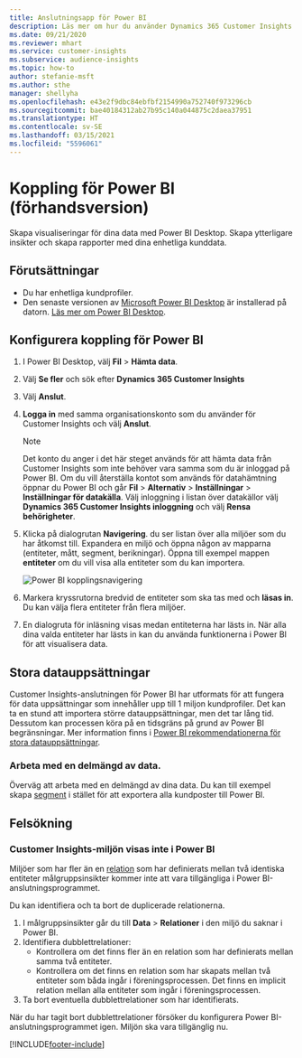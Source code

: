 ```yaml
---
title: Anslutningsapp för Power BI
description: Läs mer om hur du använder Dynamics 365 Customer Insights anslutningsprogram i Power BI.
ms.date: 09/21/2020
ms.reviewer: mhart
ms.service: customer-insights
ms.subservice: audience-insights
ms.topic: how-to
author: stefanie-msft
ms.author: sthe
manager: shellyha
ms.openlocfilehash: e43e2f9dbc84ebfbf2154990a752740f973296cb
ms.sourcegitcommit: bae40184312ab27b95c140a044875c2daea37951
ms.translationtype: HT
ms.contentlocale: sv-SE
ms.lasthandoff: 03/15/2021
ms.locfileid: "5596061"
---
```

# <a name="connector-for-power-bi-preview"></a>Koppling för Power BI (förhandsversion)

Skapa visualiseringar för dina data med Power BI Desktop. Skapa ytterligare insikter och skapa rapporter med dina enhetliga kunddata.

## <a name="prerequisites"></a>Förutsättningar

- Du har enhetliga kundprofiler.
- Den senaste versionen av [Microsoft Power BI Desktop](https://powerbi.microsoft.com/desktop/) är installerad på datorn. [Läs mer om Power BI Desktop](/power-bi/desktop-what-is-desktop).

## <a name="configure-the-connector-for-power-bi"></a>Konfigurera koppling för Power BI

1. I Power BI Desktop, välj **Fil** > **Hämta data**.

1. Välj **Se fler** och sök efter **Dynamics 365 Customer Insights**

1. Välj **Anslut**.

1. **Logga in** med samma organisationskonto som du använder för Customer Insights och välj **Anslut**.
   > [!NOTE]
   > Det konto du anger i det här steget används för att hämta data från Customer Insights som inte behöver vara samma som du är inloggad på Power BI. Om du vill återställa kontot som används för datahämtning öppnar du Power BI och går **Fil** > **Alternativ** > **Inställningar** > **Inställningar för datakälla**. Välj inloggning i listan över datakällor välj **Dynamics 365 Customer Insights inloggning** och välj **Rensa behörigheter**.  

1. Klicka på dialogrutan **Navigering**. du ser listan över alla miljöer som du har åtkomst till. Expandera en miljö och öppna någon av mapparna (entiteter, mått, segment, berikningar). Öppna till exempel mappen **entiteter** om du vill visa alla entiteter som du kan importera.

   ![Power BI kopplingsnavigering](media/power-bi-navigator.png "Power BI kopplingsnavigering")

1. Markera kryssrutorna bredvid de entiteter som ska tas med och **läsas in**. Du kan välja flera entiteter från flera miljöer.

1. En dialogruta för inläsning visas medan entiteterna har lästs in. När alla dina valda entiteter har lästs in kan du använda funktionerna i Power BI för att visualisera data.

## <a name="large-data-sets"></a>Stora datauppsättningar

Customer Insights-anslutningen för Power BI har utformats för att fungera för data uppsättningar som innehåller upp till 1 miljon kundprofiler. Det kan ta en stund att importera större datauppsättningar, men det tar lång tid. Dessutom kan processen köra på en tidsgräns på grund av Power BI begränsningar. Mer information finns i [Power BI rekommendationerna för stora datauppsättningar](/power-bi/admin/service-premium-what-is#large-datasets). 

### <a name="work-with-a-subset-of-data"></a>Arbeta med en delmängd av data.

Överväg att arbeta med en delmängd av dina data. Du kan till exempel skapa [segment](segments.md) i stället för att exportera alla kundposter till Power BI.

## <a name="troubleshooting"></a>Felsökning

### <a name="customer-insights-environment-doesnt-show-in-power-bi"></a>Customer Insights-miljön visas inte i Power BI

Miljöer som har fler än en [relation](relationships.md) som har definierats mellan två identiska entiteter målgruppsinsikter kommer inte att vara tillgängliga i Power BI-anslutningsprogrammet.

Du kan identifiera och ta bort de duplicerade relationerna.

1. I målgruppsinsikter går du till **Data** > **Relationer** i den miljö du saknar i Power BI.
2. Identifiera dubblettrelationer:
   - Kontrollera om det finns fler än en relation som har definierats mellan samma två entiteter.
   - Kontrollera om det finns en relation som har skapats mellan två entiteter som båda ingår i föreningsprocessen. Det finns en implicit relation mellan alla entiteter som ingår i föreningsprocessen.
3. Ta bort eventuella dubblettrelationer som har identifierats.

När du har tagit bort dubblettrelationer försöker du konfigurera Power BI-anslutningsprogrammet igen. Miljön ska vara tillgänglig nu.

[!INCLUDE[footer-include](../includes/footer-banner.md)]